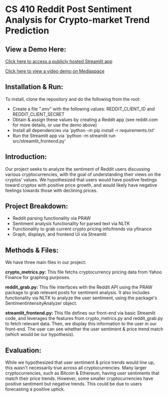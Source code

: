 # CS 410 Reddit Post Sentiment Analysis for Crypto-market Trend Prediction

## View a Demo Here:
[Click here to access a publicly hosted Streamlit app](https://cs410-reddit-crypto-sentiment-analysis.streamlit.app/)

[Click here to view a video demo on Mediaspace](https://mediaspace.illinois.edu/media/t/1_jfhq1l9e)

## Installation & Run:
To install, clone the repository and do the following from the root:
 - Create a file ".env" with the following values: REDDIT_CLIENT_ID and REDDIT_CLIENT_SECRET
 - Obtain & assign these values by creating a Reddit app (see reddit.com for more details, or use the demo above)
 - Install all dependencies via 'python -m pip install -r requirements.txt'
 - Run the Streamlit app via 'python -m streamlit run src/streamlit_frontend.py'

## Introduction:
Our project seeks to analyze the sentiment of Reddit users discussing various cryptocurrencies, with the goal of understanding their views on the cryptos' values. We hypothesized that users would have positive feelings toward cryptos with positive price growth, and would likely have negative feelings towards those with declining prices.

## Project Breakdown:
 - Reddit parsing functionality via PRAW
 - Sentiment analysis functionality for parsed text via NLTK
 - Functionality to grab current crypto pricing info/trends via yfinance
 - Graph, displays, and frontend UI via Streamlit

## Methods & Files:
We have three main files in our project:

**crypto_metrics.py:**
This file fetchs cryptocurrency pricing data from Yahoo Finance for graphing purposes. 

**reddit_grab.py:**
This file interfaces with the Reddit API using the PRAW package to grab relevant posts for sentiment analysis. It also includes functionality via NLTK to analyze the user sentiment, using the package's SentimentIntensityAnalyzer object.

**streamlit_frontend.py:**
This file defines our front-end via basic Streamlit code, and leverages the features from crypto_metrics.py and reddit_grab.py to fetch relevant data. Then, we display this information to the user in our front-end. The user can see whether the user sentiment & price trend match (which would be our hypothesis).

## Evaluation:
While we hypothesized that user sentiment & price trends would line up, this wasn't necessarily true across all cryptocurrencies. Many larger cryptocurrencies, such as Bitcoin & Ethereum, having user sentiments that match their price trends. However, some smaller cryptocurrencies have positive sentiment but negative trends. This could be due to users forecasting a positive uptick.
